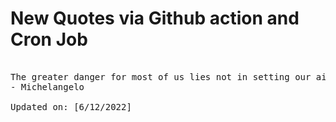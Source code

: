 # New Quotes via Github action and Cron Job

<pre>
<!-- #quote -->
The greater danger for most of us lies not in setting our aim too high and falling short; but in setting our aim too low and achieving our mark.
- Michelangelo

Updated on: [6/12/2022]
<!-- #quoteEnd -->
</pre>
